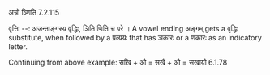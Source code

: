 

 अचो ञ्णिति 7.2.115 


वृत्तिः --: अजन्ताङ्गस्य वृद्धिः, ञिति णिति च परे । A vowel ending अङ्गम् gets a वृद्धिः substitute, when followed by a प्रत्ययः that has ञकारः or a णकारः as an indicatory letter. 


Continuing from above example: सखि + औ = सखै + औ = सखायौ 6.1.78 


